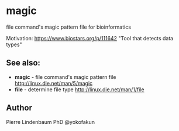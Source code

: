 magic
=====

file command's magic pattern file for bioinformatics

Motivation: https://www.biostars.org/p/111642 "Tool that detects data types"

## See also:

* **magic** - file command's magic pattern file  http://linux.die.net/man/5/magic
* **file** - determine file type http://linux.die.net/man/1/file 

## Author

Pierre Lindenbaum PhD
@yokofakun



